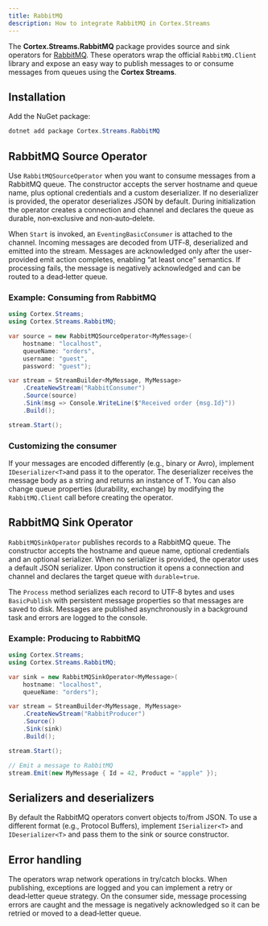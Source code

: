 ```yaml
---
title: RabbitMQ
description: How to integrate RabbitMQ in Cortex.Streams
---
```


The **Cortex.Streams.RabbitMQ** package provides source and sink operators for [RabbitMQ](https://www.rabbitmq.com/). These operators wrap the official `RabbitMQ.Client` library and expose an easy way to publish messages to or consume messages from queues using the **Cortex Streams**.

## Installation

Add the NuGet package:

```csharp
dotnet add package Cortex.Streams.RabbitMQ
```

## RabbitMQ Source Operator

Use `RabbitMQSourceOperator` when you want to consume messages from a RabbitMQ queue. The constructor accepts the server hostname and queue name, plus optional credentials and a custom deserializer. If no deserializer is provided, the operator deserializes JSON by default. During initialization the operator creates a connection and channel and declares the queue as durable, non‑exclusive and non‑auto‑delete.

When `Start` is invoked, an `EventingBasicConsumer` is attached to the channel. Incoming messages are decoded from UTF‑8, deserialized and emitted into the stream. Messages are acknowledged only after the user-provided emit action completes, enabling “at least once” semantics. If processing fails, the message is negatively acknowledged and can be routed to a dead‑letter queue.

### Example: Consuming from RabbitMQ

```csharp
using Cortex.Streams;
using Cortex.Streams.RabbitMQ;

var source = new RabbitMQSourceOperator<MyMessage>(
    hostname: "localhost",
    queueName: "orders",
    username: "guest",
    password: "guest");

var stream = StreamBuilder<MyMessage, MyMessage>
    .CreateNewStream("RabbitConsumer")
    .Source(source)
    .Sink(msg => Console.WriteLine($"Received order {msg.Id}"))
    .Build();

stream.Start();
```

### Customizing the consumer
If your messages are encoded differently (e.g., binary or Avro), implement `IDeserializer<T>`and pass it to the operator. The deserializer receives the message body as a string and returns an instance of T. You can also change queue properties (durability, exchange) by modifying the `RabbitMQ.Client` call before creating the operator.

## RabbitMQ Sink Operator
`RabbitMQSinkOperator` publishes records to a RabbitMQ queue. The constructor accepts the hostname and queue name, optional credentials and an optional serializer. When no serializer is provided, the operator uses a default JSON serializer. Upon construction it opens a connection and channel and declares the target queue with `durable=true`.

The `Process` method serializes each record to UTF‑8 bytes and uses `BasicPublish` with persistent message properties so that messages are saved to disk. Messages are published asynchronously in a background task and errors are logged to the console.

### Example: Producing to RabbitMQ
```csharp
using Cortex.Streams;
using Cortex.Streams.RabbitMQ;

var sink = new RabbitMQSinkOperator<MyMessage>(
    hostname: "localhost",
    queueName: "orders");

var stream = StreamBuilder<MyMessage, MyMessage>
    .CreateNewStream("RabbitProducer")
    .Source()
    .Sink(sink)
    .Build();

stream.Start();

// Emit a message to RabbitMQ
stream.Emit(new MyMessage { Id = 42, Product = "apple" });
```

## Serializers and deserializers

By default the RabbitMQ operators convert objects to/from JSON. To use a different format (e.g., Protocol Buffers), implement `ISerializer<T>` and `IDeserializer<T>` and pass them to the sink or source constructor.

## Error handling
The operators wrap network operations in try/catch blocks. When publishing, exceptions are logged and you can implement a retry or dead‑letter queue strategy. On the consumer side, message processing errors are caught and the message is negatively acknowledged so it can be retried or moved to a dead‑letter queue.

